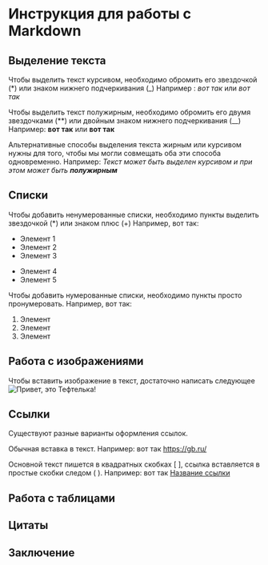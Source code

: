 # Инструкция для работы с Markdown

## Выделение текста

Чтобы выделить текст курсивом, необходимо обромить его звездочкой (*) или знаком нижнего подчеркивания (_)
 Например : *вот так* или _вот так_

Чтобы выделить текст полужирным, необходимо обромить его двумя звездочками (**) или двойным знаком нижнего подчеркивания (__)
Например: **вот так** или __вот так__

Альтернативные способы выделения текста жирным или курсивом нужны для того, чтобы мы могли совмещать оба эти способа одновременно.
Например: _Текст может быть выделен курсивом и при этом может быть **полужирным**_


## Списки 

Чтобы добавить ненумерованные списки, необходимо пункты выделить звездочкой (*) или знаком плюс (+)
Например, вот так:
* Элемент 1
* Элемент 2 
* Элемент 3
+ Элемент 4
+ Элемент 5

Чтобы добавить нумерованные списки, необходимо пункты просто пронумеровать.
Например, вот так:
1. Элемент
2. Элемент
3. Элемент



## Работа с изображениями

Чтобы вставить изображение в текст, достаточно написать следующее
![Привет, это Тефтелька!](teftelka.jpg)

## Ссылки 

Существуют разные варианты оформления ссылок.

Обычная вставка в текст. Например: вот так https://gb.ru/

Основной текст пишется в квадратных скобках [ ], ссылка вставляется в простые скобки следом ( ). Например: вот так [Название ссылки](https://gb.ru/)

## Работа с таблицами

## Цитаты 

## Заключение 